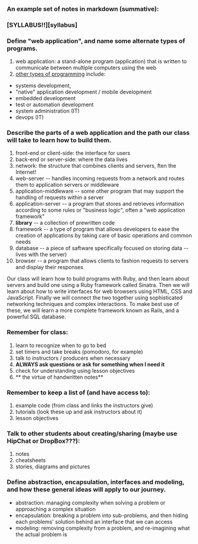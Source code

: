 ### An example set of notes in markdown (summative):

### [SYLLABUS!!][syllabus]

### **Define "web application", and name some alternate types of programs.**

1. web application: a stand-alone program (application) that is written to communicate between multiple computers using the web
2. [other types of programming](http://jamesmccaffrey.wordpress.com/2006/04/24/the-7-types-of-software-development/) include:
- systems development,  
- "native" application development / mobile development
- embedded development
- test or automation development
- system administration (IT)
- devops (IT)

### Describe the parts of a web application and the path our class will take to learn how to build them.

1. front-end or client-side: the interface for users
1. back-end or server-side: where the data lives
1. network: the structure that combines clients and servers, ften the Internet!
1. web-server -- handles incoming requests from a network and routes them to application servers or middleware
1. application-middleware -- some other program that may support the handling of requests within a server
1. application-server -- a program that stores and retrieves information according to some rules or "business logic", often a "web application framework"
1. **library** -- a collection of prewritten code
1. framework -- a type of program that allows developers to ease the creation of applications by taking care of basic operations and common needs
1. database -- a piece of saftware specifically focused on storing data -- lives with the server)
1. browser -- a program that allows clients to fashion requests to servers and display their responses

Our class will learn how to build programs with Ruby, and then learn about servers and build one using a Ruby framework called Sinatra. Then we will learn about how to write interfaces for web browsers using HTML, CSS and JavaScript. Finally we will connect the two together using sophisticated networking techniques and complex interactions. To make best use of these, we will learn a more complete framework known as Rails, and a powerful SQL database.

### Remember for class:

1. learn to recognize when to go to bed
2. set timers and take breaks (pomodoro, for example)
3. talk to instructors / producers when necessary
4. **ALWAYS ask questions or ask for something when I need it**
5. check for understanding using lesson objectives
1. ** the virtue of handwritten notes**

### Remember to keep a list of (and have access to):

1. example code (from class and links the instructors give)  
2. tutorials (look these up and ask instructors about it)
3. lesson objectives

### Talk to other students about creating/sharing (maybe use HipChat or DropBox???):

1. notes
2. cheatsheets
3. stories, diagrams and pictures

### Define abstraction, encapsulation, interfaces and modeling, and how these general ideas will apply to our journey.

- abstraction: managing complexity when solving a problem or approaching a complex situation
- encapsulation: breaking a problem into sub-problems, and then hiding each problems' solution behind an interface that we can access
- modeling: removing complexity from a problem, and re-imagining what the actual problem is
